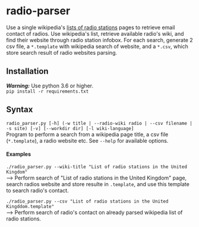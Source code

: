 # radio-parser
Use a single wikipedia's [lists of radio stations](https://en.wikipedia.org/wiki/Category:Lists_of_radio_stations_by_country) pages to retrieve email contact of radios. Use wikipedia's list, retrieve available radio's wiki, and find their website through radio station infobox. For each search, generate 2 csv file, a `*.template` with wikipedia search of website, and a `*.csv`, which store search result of radio websites parsing.

## Installation
***Warning:*** Use python 3.6 or higher.  
`pip install -r requirements.txt`

## Syntax
`radio_parser.py [-h] (-w title | --radio-wiki radio | --csv filename | -s site) [-v] [--workdir dir] [-l wiki-language]`  
Program to perform a search from a wikipedia page title, a csv file (`*.template`), a radio website etc.
See `--help` for available options.

#### Examples
`./radio_parser.py --wiki-title "List of radio stations in the United Kingdom"`  
--> Perform search of "List of radio stations in the United Kingdom" page, search radios website and store resulte in `.template`,
and use this template to search radio's contact.  

`./radio_parser.py --csv "List of radio stations in the United Kingddom.template"`  
--> Perform search of radio's contact on already parsed wikipedia list of radio stations.  
